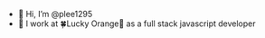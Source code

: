 - 👋 Hi, I’m @plee1295
- 🏢 I work at 🍀Lucky Orange🍊 as a full stack javascript developer 

<!---
plee1295/plee1295 is a ✨ special ✨ repository because its `README.md` (this file) appears on your GitHub profile.
You can click the Preview link to take a look at your changes.
--->

